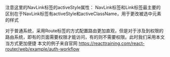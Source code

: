注意这里的NavLink标签的activeStyle属性：
    NavLink标签和Link标签最主要的区别在于NavLink标签有activeStyle和activeClassName，用于更改被选中元素的样式

对于普通系统，采用Route标签的方式配置路由更加直观，但是对于涉及到权限的路由系统，即有的页面需要权限才能访问，有的则不需要权限。此时我们采用本文当方式更加便捷
本文的例子来自官网 https://reacttraining.com/react-router/web/example/auth-workflow